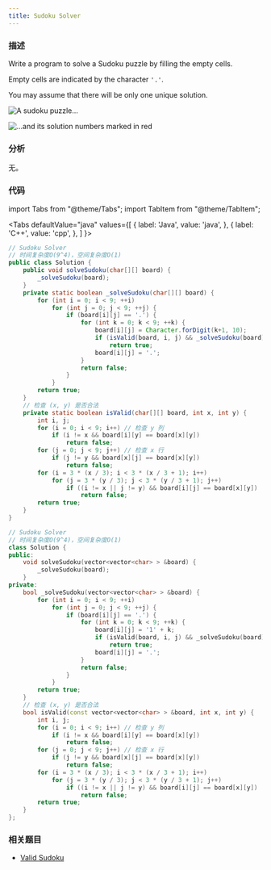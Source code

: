 ```yaml
---
title: Sudoku Solver
---
```


### 描述

Write a program to solve a Sudoku puzzle by filling the empty cells.

Empty cells are indicated by the character `'.'`.

You may assume that there will be only one unique solution.

![A sudoku puzzle...](/img/sudoku.png)

![...and its solution numbers marked in red](/img/sudoku-solution.png)

### 分析

无。

### 代码

import Tabs from "@theme/Tabs";
import TabItem from "@theme/TabItem";

<Tabs
defaultValue="java"
values={[
{ label: 'Java', value: 'java', },
{ label: 'C++', value: 'cpp', },
]
}>
<TabItem value="java">

```java
// Sudoku Solver
// 时间复杂度O(9^4)，空间复杂度O(1)
public class Solution {
    public void solveSudoku(char[][] board) {
        _solveSudoku(board);
    }
    private static boolean _solveSudoku(char[][] board) {
        for (int i = 0; i < 9; ++i)
            for (int j = 0; j < 9; ++j) {
                if (board[i][j] == '.') {
                    for (int k = 0; k < 9; ++k) {
                        board[i][j] = Character.forDigit(k+1, 10);
                        if (isValid(board, i, j) && _solveSudoku(board))
                            return true;
                        board[i][j] = '.';
                    }
                    return false;
                }
            }
        return true;
    }
    // 检查 (x, y) 是否合法
    private static boolean isValid(char[][] board, int x, int y) {
        int i, j;
        for (i = 0; i < 9; i++) // 检查 y 列
            if (i != x && board[i][y] == board[x][y])
                return false;
        for (j = 0; j < 9; j++) // 检查 x 行
            if (j != y && board[x][j] == board[x][y])
                return false;
        for (i = 3 * (x / 3); i < 3 * (x / 3 + 1); i++)
            for (j = 3 * (y / 3); j < 3 * (y / 3 + 1); j++)
                if ((i != x || j != y) && board[i][j] == board[x][y])
                    return false;
        return true;
    }
}
```

</TabItem>
<TabItem value="cpp">

```cpp
// Sudoku Solver
// 时间复杂度O(9^4)，空间复杂度O(1)
class Solution {
public:
    void solveSudoku(vector<vector<char> > &board) {
        _solveSudoku(board);
    }
private:
    bool _solveSudoku(vector<vector<char> > &board) {
        for (int i = 0; i < 9; ++i)
            for (int j = 0; j < 9; ++j) {
                if (board[i][j] == '.') {
                    for (int k = 0; k < 9; ++k) {
                        board[i][j] = '1' + k;
                        if (isValid(board, i, j) && _solveSudoku(board))
                            return true;
                        board[i][j] = '.';
                    }
                    return false;
                }
            }
        return true;
    }
    // 检查 (x, y) 是否合法
    bool isValid(const vector<vector<char> > &board, int x, int y) {
        int i, j;
        for (i = 0; i < 9; i++) // 检查 y 列
            if (i != x && board[i][y] == board[x][y])
                return false;
        for (j = 0; j < 9; j++) // 检查 x 行
            if (j != y && board[x][j] == board[x][y])
                return false;
        for (i = 3 * (x / 3); i < 3 * (x / 3 + 1); i++)
            for (j = 3 * (y / 3); j < 3 * (y / 3 + 1); j++)
                if ((i != x || j != y) && board[i][j] == board[x][y])
                    return false;
        return true;
    }
};
```

</TabItem>
</Tabs>

### 相关题目

- [Valid Sudoku](../array/valid-sudoku.md)
